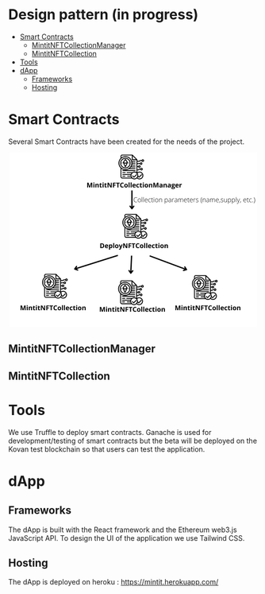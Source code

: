 # Design pattern (in progress)

-   [Smart Contracts](#contracts)
    -   [MintitNFTCollectionManager](#MintitNFTCollectionManager)
    -   [MintitNFTCollection](#MintitNFTCollection)
-   [Tools](#tools)
-   [dApp](#dapp)
    -   [Frameworks](#Frameworks)
    -   [Hosting](#Hosting)

# Smart Contracts <a name="contracts"></a>

Several Smart Contracts have been created for the needs of the project.
<p align="center" >
    <img width="500" src="./assets/MintitNFTCollectionManager_schema.png"></img>
</p>

## MintitNFTCollectionManager <a name="MintitNFTCollectionManager"></a>

## MintitNFTCollection <a name="MintitNFTCollection"></a>

# Tools <a name="tools"></a>

We use Truffle to deploy smart contracts.
Ganache is used for development/testing of smart contracts but the beta will be deployed on the Kovan test blockchain so that users can test the application.

# dApp <a name="dapp"></a>

## Frameworks

The dApp is built with the React framework and the Ethereum web3.js JavaScript API.
To design the UI of the application we use Tailwind CSS.

## Hosting 

The dApp is deployed on heroku : https://mintit.herokuapp.com/